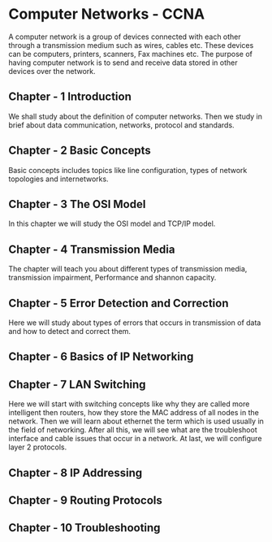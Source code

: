 # Computer Networks - CCNA
A computer network is a group of devices connected with each other through a transmission medium such as wires, cables etc. These devices can be computers, printers, scanners, Fax machines etc. The purpose of having computer network is to send and receive data stored in other devices over the network.

## Chapter - 1  Introduction

We shall study about the definition of computer networks. Then we study in brief about data communication, networks, protocol and standards.

## Chapter - 2 Basic Concepts

Basic concepts includes topics like line configuration, types of network topologies and internetworks.

## Chapter - 3 The OSI Model

In this chapter we will study the OSI model and TCP/IP model.

## Chapter - 4 Transmission Media
The chapter will teach you about different types of transmission media, transmission impairment, Performance and shannon capacity. 


## Chapter - 5 Error Detection and Correction
Here we will study about types of errors that occurs in transmission of data and how to detect and correct them.

## Chapter - 6  Basics of IP Networking



## Chapter - 7 LAN Switching

Here we will start with switching concepts like why they are called more intelligent then routers, how they store the MAC address of all nodes in the network. Then we will learn about ethernet the term which is used usually in the field of networking. After all this, we will see what are the troubleshoot interface and cable issues that occur in a network. At last, we will configure layer 2 protocols.

## Chapter - 8 IP Addressing



## Chapter - 9 Routing Protocols



## Chapter - 10 Troubleshooting

